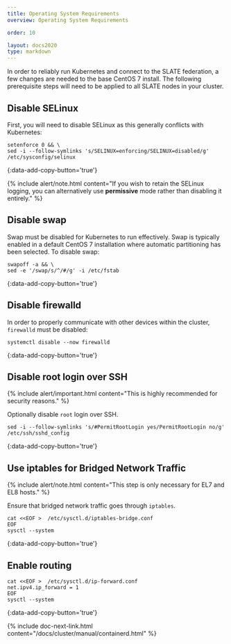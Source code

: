```yaml
---
title: Operating System Requirements
overview: Operating System Requirements

order: 10  

layout: docs2020
type: markdown
---
```


In order to reliably run Kubernetes and connect to the SLATE federation, a few changes are needed to the base CentOS 7 install. The following prerequisite steps will need to be applied to all SLATE nodes in your cluster. 

## Disable SELinux

First, you will need to disable SELinux as this generally conflicts with Kubernetes:

```shell
setenforce 0 && \
sed -i --follow-symlinks 's/SELINUX=enforcing/SELINUX=disabled/g' /etc/sysconfig/selinux
```
{:data-add-copy-button='true'}

{% include alert/note.html content="If you wish to retain the SELinux logging, you can alternatively use **permissive** mode rather than disabling it entirely." %}

## Disable swap

Swap must be disabled for Kubernetes to run effectively. Swap is typically enabled in a default CentOS 7 installation where automatic partitioning has been selected. To disable swap:

```shell
swapoff -a && \
sed -e '/swap/s/^/#/g' -i /etc/fstab
```
{:data-add-copy-button='true'}

## Disable firewalld

In order to properly communicate with other devices within the cluster, `firewalld` must be disabled:

```shell
systemctl disable --now firewalld
```
{:data-add-copy-button='true'}

## Disable root login over SSH

{% include alert/important.html content="This is highly recommended for security reasons." %}

Optionally disable `root` login over SSH.

```shell
sed -i --follow-symlinks 's/#PermitRootLogin yes/PermitRootLogin no/g' /etc/ssh/sshd_config
```
{:data-add-copy-button='true'}

## Use iptables for Bridged Network Traffic

{% include alert/note.html content="This step is only necessary for EL7 and EL8 hosts." %}

Ensure that bridged network traffic goes through `iptables`.

```shell
cat <<EOF >  /etc/sysctl.d/iptables-bridge.conf
EOF
sysctl --system
```
{:data-add-copy-button='true'}

## Enable routing

```shell
cat <<EOF >  /etc/sysctl.d/ip-forward.conf
net.ipv4.ip_forward = 1 
EOF
sysctl --system
```
{:data-add-copy-button='true'}

{% include doc-next-link.html content="/docs/cluster/manual/containerd.html" %}

